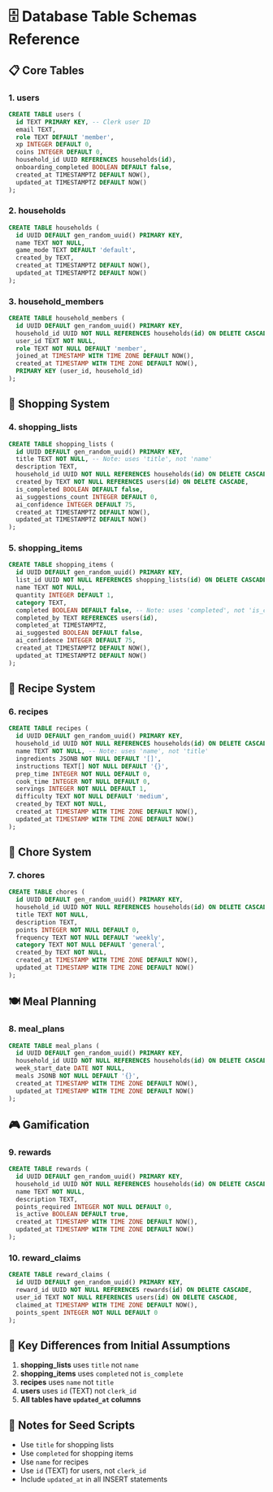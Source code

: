 # 🗄️ Database Table Schemas Reference

## 📋 **Core Tables**

### **1. users**
```sql
CREATE TABLE users (
  id TEXT PRIMARY KEY, -- Clerk user ID
  email TEXT,
  role TEXT DEFAULT 'member',
  xp INTEGER DEFAULT 0,
  coins INTEGER DEFAULT 0,
  household_id UUID REFERENCES households(id),
  onboarding_completed BOOLEAN DEFAULT false,
  created_at TIMESTAMPTZ DEFAULT NOW(),
  updated_at TIMESTAMPTZ DEFAULT NOW()
);
```

### **2. households**
```sql
CREATE TABLE households (
  id UUID DEFAULT gen_random_uuid() PRIMARY KEY,
  name TEXT NOT NULL,
  game_mode TEXT DEFAULT 'default',
  created_by TEXT,
  created_at TIMESTAMPTZ DEFAULT NOW(),
  updated_at TIMESTAMPTZ DEFAULT NOW()
);
```

### **3. household_members**
```sql
CREATE TABLE household_members (
  id UUID DEFAULT gen_random_uuid() PRIMARY KEY,
  household_id UUID NOT NULL REFERENCES households(id) ON DELETE CASCADE,
  user_id TEXT NOT NULL,
  role TEXT NOT NULL DEFAULT 'member',
  joined_at TIMESTAMP WITH TIME ZONE DEFAULT NOW(),
  created_at TIMESTAMP WITH TIME ZONE DEFAULT NOW(),
  PRIMARY KEY (user_id, household_id)
);
```

## 🛒 **Shopping System**

### **4. shopping_lists**
```sql
CREATE TABLE shopping_lists (
  id UUID DEFAULT gen_random_uuid() PRIMARY KEY,
  title TEXT NOT NULL, -- Note: uses 'title', not 'name'
  description TEXT,
  household_id UUID NOT NULL REFERENCES households(id) ON DELETE CASCADE,
  created_by TEXT NOT NULL REFERENCES users(id) ON DELETE CASCADE,
  is_completed BOOLEAN DEFAULT false,
  ai_suggestions_count INTEGER DEFAULT 0,
  ai_confidence INTEGER DEFAULT 75,
  created_at TIMESTAMPTZ DEFAULT NOW(),
  updated_at TIMESTAMPTZ DEFAULT NOW()
);
```

### **5. shopping_items**
```sql
CREATE TABLE shopping_items (
  id UUID DEFAULT gen_random_uuid() PRIMARY KEY,
  list_id UUID NOT NULL REFERENCES shopping_lists(id) ON DELETE CASCADE,
  name TEXT NOT NULL,
  quantity INTEGER DEFAULT 1,
  category TEXT,
  completed BOOLEAN DEFAULT false, -- Note: uses 'completed', not 'is_complete'
  completed_by TEXT REFERENCES users(id),
  completed_at TIMESTAMPTZ,
  ai_suggested BOOLEAN DEFAULT false,
  ai_confidence INTEGER DEFAULT 75,
  created_at TIMESTAMPTZ DEFAULT NOW(),
  updated_at TIMESTAMPTZ DEFAULT NOW()
);
```

## 🍳 **Recipe System**

### **6. recipes**
```sql
CREATE TABLE recipes (
  id UUID DEFAULT gen_random_uuid() PRIMARY KEY,
  household_id UUID NOT NULL REFERENCES households(id) ON DELETE CASCADE,
  name TEXT NOT NULL, -- Note: uses 'name', not 'title'
  ingredients JSONB NOT NULL DEFAULT '[]',
  instructions TEXT[] NOT NULL DEFAULT '{}',
  prep_time INTEGER NOT NULL DEFAULT 0,
  cook_time INTEGER NOT NULL DEFAULT 0,
  servings INTEGER NOT NULL DEFAULT 1,
  difficulty TEXT NOT NULL DEFAULT 'medium',
  created_by TEXT NOT NULL,
  created_at TIMESTAMP WITH TIME ZONE DEFAULT NOW(),
  updated_at TIMESTAMP WITH TIME ZONE DEFAULT NOW()
);
```

## 🧹 **Chore System**

### **7. chores**
```sql
CREATE TABLE chores (
  id UUID DEFAULT gen_random_uuid() PRIMARY KEY,
  household_id UUID NOT NULL REFERENCES households(id) ON DELETE CASCADE,
  title TEXT NOT NULL,
  description TEXT,
  points INTEGER NOT NULL DEFAULT 0,
  frequency TEXT NOT NULL DEFAULT 'weekly',
  category TEXT NOT NULL DEFAULT 'general',
  created_by TEXT NOT NULL,
  created_at TIMESTAMP WITH TIME ZONE DEFAULT NOW(),
  updated_at TIMESTAMP WITH TIME ZONE DEFAULT NOW()
);
```

## 🍽️ **Meal Planning**

### **8. meal_plans**
```sql
CREATE TABLE meal_plans (
  id UUID DEFAULT gen_random_uuid() PRIMARY KEY,
  household_id UUID NOT NULL REFERENCES households(id) ON DELETE CASCADE,
  week_start_date DATE NOT NULL,
  meals JSONB NOT NULL DEFAULT '{}',
  created_at TIMESTAMP WITH TIME ZONE DEFAULT NOW(),
  updated_at TIMESTAMP WITH TIME ZONE DEFAULT NOW()
);
```

## 🎮 **Gamification**

### **9. rewards**
```sql
CREATE TABLE rewards (
  id UUID DEFAULT gen_random_uuid() PRIMARY KEY,
  household_id UUID NOT NULL REFERENCES households(id) ON DELETE CASCADE,
  name TEXT NOT NULL,
  description TEXT,
  points_required INTEGER NOT NULL DEFAULT 0,
  is_active BOOLEAN DEFAULT true,
  created_at TIMESTAMP WITH TIME ZONE DEFAULT NOW(),
  updated_at TIMESTAMP WITH TIME ZONE DEFAULT NOW()
);
```

### **10. reward_claims**
```sql
CREATE TABLE reward_claims (
  id UUID DEFAULT gen_random_uuid() PRIMARY KEY,
  reward_id UUID NOT NULL REFERENCES rewards(id) ON DELETE CASCADE,
  user_id TEXT NOT NULL REFERENCES users(id) ON DELETE CASCADE,
  claimed_at TIMESTAMP WITH TIME ZONE DEFAULT NOW(),
  points_spent INTEGER NOT NULL DEFAULT 0
);
```

## 🔧 **Key Differences from Initial Assumptions**

1. **shopping_lists** uses `title` not `name`
2. **shopping_items** uses `completed` not `is_complete`
3. **recipes** uses `name` not `title`
4. **users** uses `id` (TEXT) not `clerk_id`
5. **All tables have `updated_at` columns**

## 📝 **Notes for Seed Scripts**

- Use `title` for shopping lists
- Use `completed` for shopping items
- Use `name` for recipes
- Use `id` (TEXT) for users, not `clerk_id`
- Include `updated_at` in all INSERT statements
